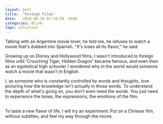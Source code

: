 ```yaml
---
layout: post
title:  "Foreign Films"
date:   2020-08-26 07:10:59 -0500
categories: Blink
tags: intuition
---
```


Talking with an Argentine movie lover, he told me, he refuses to watch a movie that's dubbed into Spanish. "It's loses all its flavor," he said.

Growing up on Disney and Hollywood films, I wasn't introduced to foreign films until 'Crouching Tiger, Hidden Dragon' became famous, and even then as an egotistical high schooler I wondered why in the world would someone watch a movie that wasn't in English. 

I, as someone who is constantly controlled by words and thoughts, love picturing how the knowledge isn't actually in those words. To understand the depth of what's going on, you don't even need the words. You just need to experience the tones, the expressions, the emotions of the film. 

<br>
To taste a new flavor of life, I will try an experiment: Put on a Chinese film, without subtitles, and feel my way through the movie.
